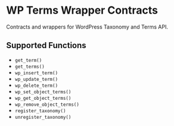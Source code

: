 # WP Terms Wrapper Contracts

Contracts and wrappers for WordPress Taxonomy and Terms API.

## Supported Functions

- `get_term()`
- `get_terms()`
- `wp_insert_term()`
- `wp_update_term()`
- `wp_delete_term()`
- `wp_set_object_terms()`
- `wp_get_object_terms()`
- `wp_remove_object_terms()`
- `register_taxonomy()`
- `unregister_taxonomy()`
